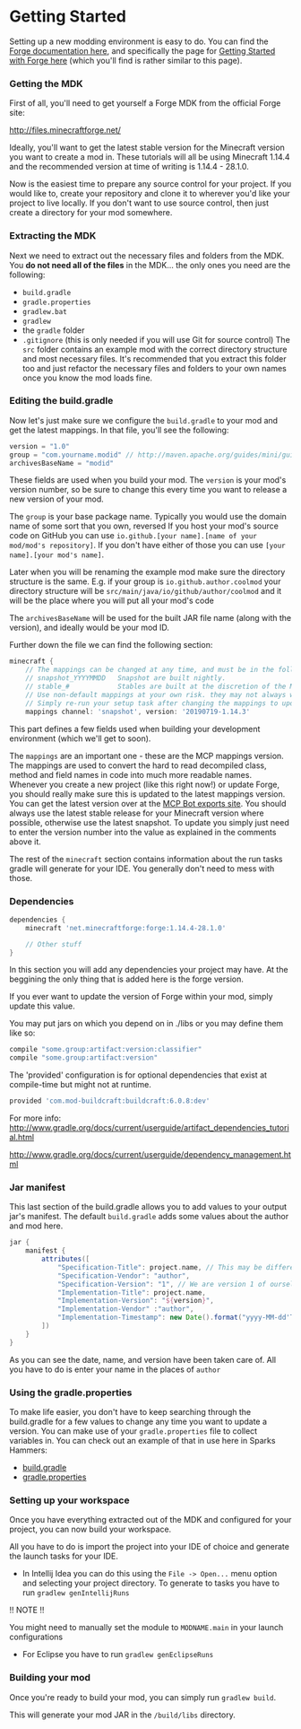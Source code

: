 # Getting Started

Setting up a new modding environment is easy to do. You can find the
[Forge documentation here](https://mcforge.readthedocs.io/en/latest/), and specifically the page for
[Getting Started with Forge here](https://mcforge.readthedocs.io/en/latest/gettingstarted/)
(which you'll find is rather similar to this page).

### Getting the MDK

First of all, you'll need to get yourself a Forge MDK from the official Forge site:

http://files.minecraftforge.net/

Ideally, you'll want to get the latest stable version for the Minecraft version you want to create a mod in. These
tutorials will all be using Minecraft 1.14.4 and the recommended version at time of writing is 1.14.4 - 28.1.0.

Now is the easiest time to prepare any source control for your project. If you would like to, create your repository
and clone it to wherever you'd like your project to live locally. If you don't want to use source control, then just
create a directory for your mod somewhere.

### Extracting the MDK

Next we need to extract out the necessary files and folders from the MDK. You **do not need all of the files** in the
MDK... the only ones you need are the following:
* `build.gradle`
* `gradle.properties`
* `gradlew.bat`
* `gradlew`
* the `gradle` folder
* `.gitignore` (this is only needed if you will use Git for source control)
The `src` folder contains an example mod with the correct directory structure and most necessary files. It's recommended
that you extract this folder too and just refactor the necessary files and folders to your own names once you know the
mod loads fine.

### Editing the build.gradle

Now let's just make sure we configure the `build.gradle` to your mod and get the latest mappings. In that file, you'll
see the following:
```groovy
version = "1.0"
group = "com.yourname.modid" // http://maven.apache.org/guides/mini/guide-naming-conventions.html
archivesBaseName = "modid"
```
These fields are used when you build your mod. The `version` is your mod's version number, so be sure to change this
every time you want to release a new version of your mod.

The `group` is your base package name. Typically you would use the domain name of some sort that you own, reversed
If you host your mod's source code on GitHub you can use `io.github.[your name].[name of your mod/mod's repository]`.
If you don't have either of those you can use `[your name].[your mod's name]`.

Later when you will be renaming the example mod make sure the directory structure is the same.
E.g. if your group is `io.github.author.coolmod` your directory structure will be
`src/main/java/io/github/author/coolmod` and it will be the place where you will put all your mod's code

The `archivesBaseName` will be used for the built JAR file name (along with the version), and ideally would be your mod
ID.

Further down the file we can find the following section:
```groovy
minecraft {
    // The mappings can be changed at any time, and must be in the following format.
    // snapshot_YYYYMMDD   Snapshot are built nightly.
    // stable_#            Stables are built at the discretion of the MCP team.
    // Use non-default mappings at your own risk. they may not always work.
    // Simply re-run your setup task after changing the mappings to update your workspace.
    mappings channel: 'snapshot', version: '20190719-1.14.3'
```
This part defines a few fields used when building your development environment (which we'll get to soon). 

The `mappings` are an important one - these are the MCP mappings version. The mappings are used to convert the hard to
read decompiled class, method and field names in code into much more readable names. Whenever you create a new project
(like this right now!) or update Forge, you should really make sure this is updated to the latest mappings version.
You can get the latest version over at the [MCP Bot exports site](http://export.mcpbot.bspk.rs/). You should always use
the latest stable release for your Minecraft version where possible, otherwise use the latest snapshot. To update you
simply just need to enter the version number into the value as explained in the comments above it.

The rest of the `minecraft` section contains information about the run tasks gradle will generate for your IDE. You 
generally don't need to mess with those.

### Dependencies

```groovy
dependencies {
    minecraft 'net.minecraftforge:forge:1.14.4-28.1.0'

    // Other stuff
}
```

In this section you will add any dependencies your project may have.
At the beggining the only thing that is added here is the forge version.

If you ever want to update the version of
Forge within your mod, simply update this value.

You may put jars on which you depend on in ./libs or you may define them like so:
```groovy
compile "some.group:artifact:version:classifier"
compile "some.group:artifact:version"
```

The 'provided' configuration is for optional dependencies that exist at compile-time but might not at runtime.
```groovy
provided 'com.mod-buildcraft:buildcraft:6.0.8:dev'
```

For more info:
http://www.gradle.org/docs/current/userguide/artifact_dependencies_tutorial.html

http://www.gradle.org/docs/current/userguide/dependency_management.html

### Jar manifest
This last section of the build.gradle allows you to add
values to your output jar's manifest. The default
`build.gradle` adds some values about the author and mod here.

```groovy
jar {
    manifest {
        attributes([
            "Specification-Title": project.name, // This may be different by default but you can change it to project.name
            "Specification-Vendor": "author",
            "Specification-Version": "1", // We are version 1 of ourselves
            "Implementation-Title": project.name,
            "Implementation-Version": "${version}",
            "Implementation-Vendor" :"author",
            "Implementation-Timestamp": new Date().format("yyyy-MM-dd'T'HH:mm:ssZ")
        ])
    }
}
```

As you can see the date, name, and version have been taken care of.
All you have to do is enter your name in the places of `author`

### Using the gradle.properties

To make life easier, you don't have to keep searching through the build.gradle for a few values to change any time you
want to update a version. You can make use of your `gradle.properties` file to collect variables in. You can check out
an example of that in use here in Sparks Hammers:
* [build.gradle](https://github.com/thebrightspark/SparksHammers/blob/1.12/build.gradle)
* [gradle.properties](https://github.com/thebrightspark/SparksHammers/blob/1.12/gradle.properties)

### Setting up your workspace

Once you have everything extracted out of the MDK and configured for your project, you can now build your workspace.

All you have to do is import the project into your IDE of choice
and generate the launch tasks for your IDE.

* In Intellij Idea you can do this using the `File -> Open...` menu option and selecting your project directory. To generate to tasks you
have to run `gradlew genIntellijRuns`

!! NOTE !!

You might need to manually set the module to `MODNAME.main` in your
launch configurations

* For Eclipse you have to run `gradlew genEclipseRuns`

### Building your mod

Once you're ready to build your mod, you can simply run `gradlew build`.

This will generate your mod JAR in the `/build/libs` directory.
